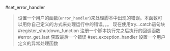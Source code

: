 #set\_error\_handler
>设置一个用户的函数(`error_handler`)来处理脚本中出现的错误。本函数可以用你自己定义的方式来处理运行中的错误。。。
现在使用try...catch语句块
#register\_shutdown\_function
>注册一个脚本执行完之后执行的回调函数
#error\_get\_last
>获取最后一个错误
#set\_exception\_handler
>设置一个用户定义的异常处理函数